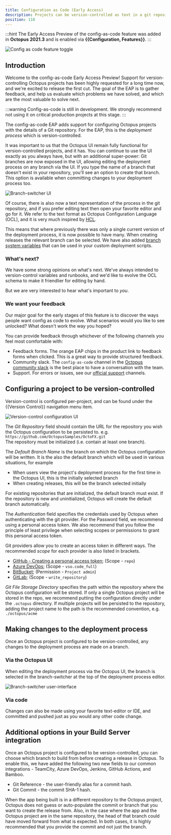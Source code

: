```yaml
---
title: Configuration as Code (Early Access) 
description: Projects can be version-controlled as text in a git repository 
position: 110 
---
```


:::hint
The Early Access Preview of the config-as-code feature was added in **Octopus 2021.3** and is enabled via **{{Configuration, Features}}**.
:::

![Config as code feature toggle](config-as-code-feature-toggle.png "width=500")

## Introduction 

Welcome to the config-as-code Early Access Preview!  Support for version-controlling Octopus projects has been highly requested for a long time now, and we're excited to release the first cut. The goal of the EAP is to gather feedback, and help us evaluate which problems we have solved, and which are the most valuable to solve next.  

:::warning
Config-as-code is still in development. We strongly recommend not using it on critical production projects at this stage.
:::

The config-as-code EAP adds support for configuring Octopus projects with the details of a Git repository.  For the EAP, this is the _deployment process_ which is version-controlled.  

It was important to us that the Octopus UI remain fully functional for version-controlled projects, and it has.  You can continue to use the UI exactly as you always have, but with an additional super-power: Git branches are now exposed in the UI, allowing editing the deployment process on any branch via the UI. If you type the name of a branch that doesn't exist in your repository, you’ll see an option to create that branch. This option is available when committing changes to your deployment process too.

![Branch-switcher UI](branch-switcher-ui.png "width=500")

Of course, there is also now a text representation of the process in the git repository, and if you prefer editing text then open your favorite editor and go for it.  We refer to the text format as Octopus Configuration Language (OCL), and it is very much inspired by [HCL](https://github.com/hashicorp/hcl).

This means that where previously there was only a single current version of the deployment process, it is now possible to have many. When creating releases the relevant branch can be selected. We have also added [branch system variables](docs/projects/variables/system-variables.md#release-branch-information) that can be used in your custom deployment scripts.

### What's next?

We have some strong opinions on what's next.  We've always intended to version-control variables and runbooks, and we'd like to evolve the OCL schema to make it friendlier for editing by hand.  

But we are very interested to hear what's important to _you_. 

### We want your feedback

Our major goal for the early stages of this feature is to discover the ways people want config as code to evolve.  What scenarios would you like to see unlocked?  What doesn't work the way you hoped? 

You can provide feedback through whichever of the following channels you feel most comfortable with: 

- Feedback forms.  The orange EAP chips in the product link to feedback forms when clicked. This is a great way to provide structured feedback. 
- Community slack. The `config-as-code` channel in the [Octopus community slack](https://octopus.com/slack) is the best place to have a conversation with the team.
- Support. For errors or issues, see our [official support](https://octopus.com/support) channels. 

## Configuring a project to be version-controlled 

Version-control is configured per-project, and can be found under the {{Version Control}} navigation menu item. 

![Version-control configuration UI](version-control-configuration.png "width=500")

The _Git Repository_ field should contain the URL for the repository you wish the Octopus configuration to be persisted to. e.g. `https://github.com/OctopusSamples/OctoFX.git`  
The repository must be initialized (i.e. contain at least one branch).

The _Default Branch Name_ is the branch on which the Octopus configuration will be written. It is the also the default branch which will be used in various situations, for example
- When users view the project's deployment process for the first time in the Octopus UI, this is the initially selected branch 
- When creating releases, this will be the branch selected initially

For existing repositories that are initialized, the default branch must exist. If the repository is new and uninitialized, Octopus will create the default branch automatically.

The _Authentication_ field specifies the credentials used by Octopus when authenticating with the git provider.  For the Password field, we recommend using a personal access token. We also recommend that you follow the principle of least privilege when selecting scopes or permissions to grant this personal access token. 

Git providers allow you to create an access token in different ways. The recommended *scope* for each provider is also listed in brackets. 

* [GitHub - Creating a personal access token](https://docs.github.com/en/authentication/keeping-your-account-and-data-secure/creating-a-personal-access-token); (Scope - `repo`)
* [Azure DevOps](https://docs.microsoft.com/en-us/azure/devops/organizations/accounts/use-personal-access-tokens-to-authenticate); (Scope - `vso.code_full`)
* [BitBucket](https://confluence.atlassian.com/bitbucketserver063/personal-access-tokens-972354166.html); (Permission - `Project admin`)
* [GitLab](https://docs.gitlab.com/ee/user/profile/personal_access_tokens.html); (Scope - `write_repository`)

_Git File Storage Directory_ specifies the path within the repository where the Octopus configuration will be stored.  If only a single Octopus project will be stored in the repo, we recommend putting the configuration directly under the `.octopus` directory. If multiple projects will be persisted to the repository, adding the project name to the path is the recommended convention, e.g. `./octopus/acme`

## Making changes to the deployment process 

Once an Octopus project is configured to be version-controlled, any changes to the deployment process are made on a branch. 

### Via the Octopus UI

When editing the deployment process via the Octopus UI, the branch is selected in the branch-switcher at the top of the deployment process editor.

![Branch-switcher user-interface](branch-switcher-ui.png "width=500")

### Via code

Changes can also be made using your favorite text-editor or IDE, and committed and pushed just as you would any other code change. 

## Additional options in your Build Server integration

Once an Octopus project is configured to be version-controlled, you can choose which branch to build from before creating a release in Octopus. To enable this, we have added the following two new fields to our common integrations - TeamCity, Azure DevOps, Jenkins, GitHub Actions, and Bamboo.

* Git Reference - the user-friendly alias for a commit hash.
* Git Commit - the commit SHA-1 hash.

When the app being built is in a different repository to the Octopus project, Octopus does not guess or auto-populate the commit or branch that you want to create the release from. Also, in the case where the app and the Octopus project are in the same repository, the head of that branch could have moved forward from what is expected. In both cases, it is highly recommended that you provide the commit and not just the branch.
